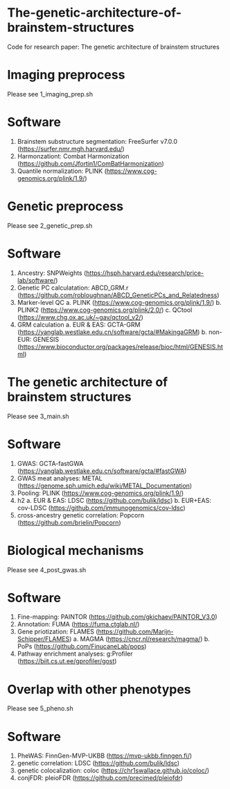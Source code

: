 # The-genetic-architecture-of-brainstem-structures
Code for research paper: The genetic architecture of brainstem structures

# Imaging preprocess
Please see 1_imaging_prep.sh
  # Software
  1. Brainstem substructure segmentation: FreeSurfer v7.0.0 (https://surfer.nmr.mgh.harvard.edu/)
  2. Harmonzationt: Combat Harmonization (https://github.com/Jfortin1/ComBatHarmonization)
  3. Quantile normalization: PLINK (https://www.cog-genomics.org/plink/1.9/)
# Genetic preprocess
Please see 2_genetic_prep.sh
  # Software
  1. Ancestry: SNPWeights (https://hsph.harvard.edu/research/price-lab/software/)
  2. Genetic PC calculatation: ABCD_GRM.r (https://github.com/robloughnan/ABCD_GeneticPCs_and_Relatedness)
  3. Marker-level QC
    a. PLINK (https://www.cog-genomics.org/plink/1.9/)
    b. PLINK2 (https://www.cog-genomics.org/plink/2.0/)
    c. QCtool (https://www.chg.ox.ac.uk/~gav/qctool_v2/)
  5. GRM calculation
    a. EUR & EAS: GCTA-GRM (https://yanglab.westlake.edu.cn/software/gcta/#MakingaGRM)
    b. non-EUR: GENESIS (https://www.bioconductor.org/packages/release/bioc/html/GENESIS.html)
# The genetic architecture of brainstem structures
Please see 3_main.sh
  # Software
  1. GWAS: GCTA-fastGWA (https://yanglab.westlake.edu.cn/software/gcta/#fastGWA)
  2. GWAS meat analyses: METAL (https://genome.sph.umich.edu/wiki/METAL_Documentation)
  3. Pooling: PLINK (https://www.cog-genomics.org/plink/1.9/)
  4. h2
       a. EUR & EAS: LDSC (https://github.com/bulik/ldsc)
       b. EUR+EAS: cov-LDSC (https://github.com/immunogenomics/cov-ldsc)
  5. cross-ancestry genetic correlation: Popcorn (https://github.com/brielin/Popcorn)
 # Biological mechanisms
 Please see 4_post_gwas.sh
   # Software
   1. Fine-mapping: PAINTOR (https://github.com/gkichaev/PAINTOR_V3.0)
   2. Annotation: FUMA (https://fuma.ctglab.nl/)
   3. Gene priotization: FLAMES (https://github.com/Marijn-Schipper/FLAMES)
        a. MAGMA (https://cncr.nl/research/magma/)
        b. PoPs (https://github.com/FinucaneLab/pops)
   5. Pathway enrichment analyses: g:Profiler (https://biit.cs.ut.ee/gprofiler/gost)
# Overlap with other phenotypes
Please see 5_pheno.sh
  # Software
  1. PheWAS: FinnGen-MVP-UKBB (https://mvp-ukbb.finngen.fi/)
  2. genetic correlation: LDSC (https://github.com/bulik/ldsc)
  3. genetic colocalization: coloc (https://chr1swallace.github.io/coloc/)
  4. conjFDR: pleioFDR (https://github.com/precimed/pleiofdr)
